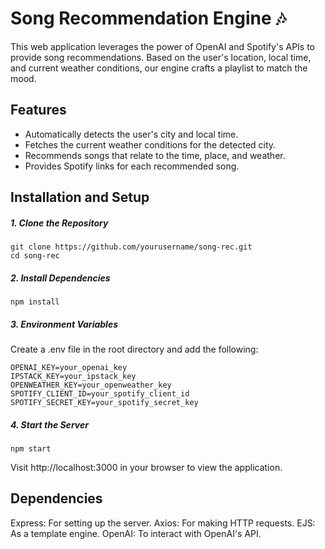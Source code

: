 # Song Recommendation Engine 🎶

This web application leverages the power of OpenAI and Spotify's APIs to provide song recommendations. Based on the user's location, local time, and current weather conditions, our engine crafts a playlist to match the mood.

## Features

-   Automatically detects the user's city and local time.
-   Fetches the current weather conditions for the detected city.
-   Recommends songs that relate to the time, place, and weather.
-   Provides Spotify links for each recommended song.

## Installation and Setup

##### 1. Clone the Repository

```
git clone https://github.com/yourusername/song-rec.git
cd song-rec
```

##### 2. Install Dependencies

`npm install`

##### 3. Environment Variables

Create a .env file in the root directory and add the following:

```
OPENAI_KEY=your_openai_key
IPSTACK_KEY=your_ipstack_key
OPENWEATHER_KEY=your_openweather_key
SPOTIFY_CLIENT_ID=your_spotify_client_id
SPOTIFY_SECRET_KEY=your_spotify_secret_key
```

##### 4. Start the Server

`npm start`

Visit http://localhost:3000 in your browser to view the application.

## Dependencies

Express: For setting up the server.
Axios: For making HTTP requests.
EJS: As a template engine.
OpenAI: To interact with OpenAI's API.
